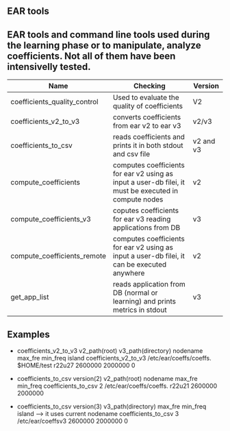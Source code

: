 EAR tools
---------

EAR tools and command line tools used during the learning phase or to manipulate, analyze coefficients. Not all of them have been intensivelly tested. 
---------------------------------------------------------------------------------------------------
| Name                          | Checking                                                         | Version   |
| ----------------------------- | ---------------------------------------------------------------- | --------  |
| coefficients_quality_control  | Used to evaluate the quality of coefficients                     | V2	       |
| coefficients_v2_to_v3         | converts coefficients from ear v2 to ear v3                      | v2/v3     |
| coefficients_to_csv           | reads coefficients and prints it in both stdout and csv file     | v2 and v3 |
| compute_coefficients          | computes coefficients for ear v2 using as input a user-db filei, it must be executed in compute nodes | v2|
| compute_coefficients_v3       | coputes coefficients for ear v3 reading applications from DB     | v3        |
| compute_coefficients_remote   | computes coefficients for ear v2 using as input a user-db filei, it can be executed anywhere | v2 |
| get_app_list                  | reads application from DB (normal or learning) and prints metrics in stdout | v3 |

Examples
--------
- coefficients_v2_to_v3 v2_path(root) v3_path(directory) nodename max_fre min_freq island
coefficients_v2_to_v3 /etc/ear/coeffs/coeffs. $HOME/test r22u27 2600000 2000000 0

- coefficients_to_csv version(2) v2_path(root) nodename max_fre min_freq
coefficients_to_csv 2 /etc/ear/coeffs/coeffs. r22u21 2600000 2000000

- coefficients_to_csv version(3) v3_path(directory) max_fre min_freq island --> it uses current nodename
coefficients_to_csv 3 /etc/ear/coeffsv3 2600000 2000000 0
